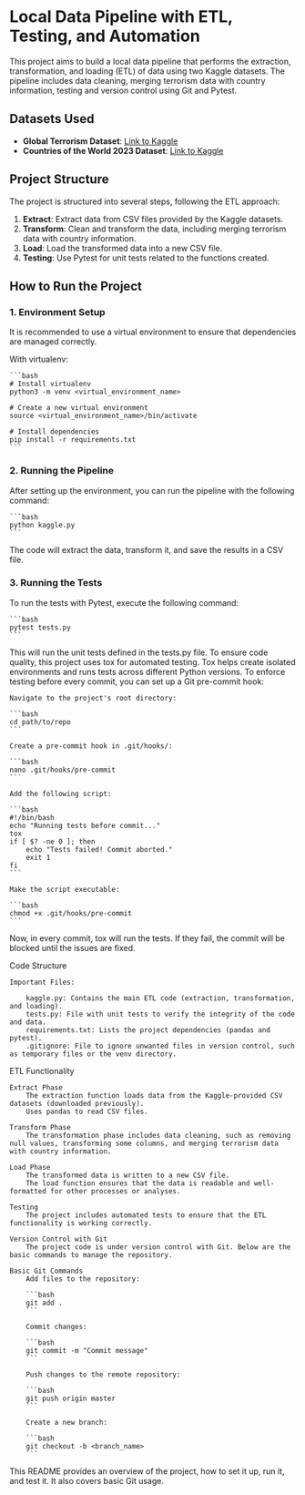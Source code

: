 # Local Data Pipeline with ETL, Testing, and Automation

This project aims to build a local data pipeline that performs the extraction, transformation, and loading (ETL) of data using two Kaggle datasets. The pipeline includes data cleaning, merging terrorism data with country information, testing and version control using Git and Pytest.

## Datasets Used
- **Global Terrorism Dataset**: [Link to Kaggle](https://www.kaggle.com/datasets/ashraykothari/globalterrorismdataset)
- **Countries of the World 2023 Dataset**: [Link to Kaggle](https://www.kaggle.com/datasets/nelgiriyewithana/countries-of-the-world-2023)

## Project Structure
The project is structured into several steps, following the ETL approach:

1. **Extract**: Extract data from CSV files provided by the Kaggle datasets.
2. **Transform**: Clean and transform the data, including merging terrorism data with country information.
3. **Load**: Load the transformed data into a new CSV file.
4. **Testing**: Use Pytest for unit tests related to the functions created.

## How to Run the Project

### 1. Environment Setup
It is recommended to use a virtual environment to ensure that dependencies are managed correctly.

With virtualenv:

    ```bash
    # Install virtualenv
    python3 -m venv <virtual_environment_name>

    # Create a new virtual environment
    source <virtual_environment_name>/bin/activate

    # Install dependencies
    pip install -r requirements.txt
    ```

### 2. Running the Pipeline
After setting up the environment, you can run the pipeline with the following command:

    ```bash
    python kaggle.py
    ```

The code will extract the data, transform it, and save the results in a CSV file.

### 3. Running the Tests
To run the tests with Pytest, execute the following command:

    ```bash
    pytest tests.py
    ```

This will run the unit tests defined in the tests.py file.
To ensure code quality, this project uses tox for automated testing. Tox helps create isolated environments and runs tests across different Python versions.
To enforce testing before every commit, you can set up a Git pre-commit hook:

    Navigate to the project's root directory:

    ```bash
    cd path/to/repo
    ```

    Create a pre-commit hook in .git/hooks/:

    ```bash
    nano .git/hooks/pre-commit
    ```

    Add the following script:

    ```bash
    #!/bin/bash
    echo "Running tests before commit..."
    tox
    if [ $? -ne 0 ]; then
        echo "Tests failed! Commit aborted."
        exit 1
    fi
    ```

    Make the script executable:

    ```bash
    chmod +x .git/hooks/pre-commit
    ```

Now, in every commit, tox will run the tests. If they fail, the commit will be blocked until the issues are fixed.

Code Structure

    Important Files:
        
        kaggle.py: Contains the main ETL code (extraction, transformation, and loading).
        tests.py: File with unit tests to verify the integrity of the code and data.
        requirements.txt: Lists the project dependencies (pandas and pytest).
        .gitignore: File to ignore unwanted files in version control, such as temporary files or the venv directory.

ETL Functionality
    
    Extract Phase
        The extraction function loads data from the Kaggle-provided CSV datasets (downloaded previously).
        Uses pandas to read CSV files.
    
    Transform Phase
        The transformation phase includes data cleaning, such as removing null values, transforming some columns, and merging terrorism data with country information.
    
    Load Phase
        The transformed data is written to a new CSV file.
        The load function ensures that the data is readable and well-formatted for other processes or analyses.
    
    Testing
        The project includes automated tests to ensure that the ETL functionality is working correctly.
    
    Version Control with Git
        The project code is under version control with Git. Below are the basic commands to manage the repository.
        
    Basic Git Commands
        Add files to the repository:

        ```bash
        git add .
        ```

        Commit changes:

        ```bash
        git commit -m "Commit message"
        ```
        
        Push changes to the remote repository:

        ```bash
        git push origin master
        ```
            
        Create a new branch:

        ```bash
        git checkout -b <branch_name>
        ```

This README provides an overview of the project, how to set it up, run it, and test it. It also covers basic Git usage.